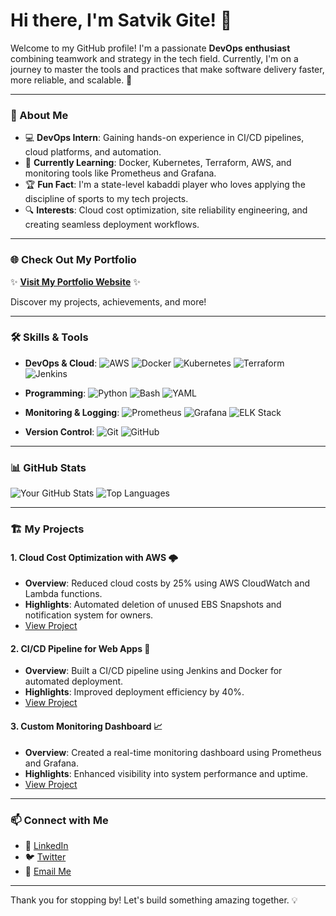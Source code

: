 # Hi there, I'm Satvik Gite! 👋

Welcome to my GitHub profile! I'm a passionate **DevOps enthusiast** combining teamwork and strategy in the tech field. Currently, I'm on a journey to master the tools and practices that make software delivery faster, more reliable, and scalable. 🚀

---

### 🌟 About Me

- 💻 **DevOps Intern**: Gaining hands-on experience in CI/CD pipelines, cloud platforms, and automation.
- 🌱 **Currently Learning**: Docker, Kubernetes, Terraform, AWS, and monitoring tools like Prometheus and Grafana.
- 🏆 **Fun Fact**: I'm a state-level kabaddi player who loves applying the discipline of sports to my tech projects.
- 🔍 **Interests**: Cloud cost optimization, site reliability engineering, and creating seamless deployment workflows.

---

### 🌐 Check Out My Portfolio

✨ **[Visit My Portfolio Website](https://satvikgite.netlify.app/)** ✨

Discover my projects, achievements, and more!

---

### 🛠️ Skills & Tools

- **DevOps & Cloud**:
  ![AWS](https://img.shields.io/badge/AWS-232F3E?style=for-the-badge&logo=amazon-aws&logoColor=white)
  ![Docker](https://img.shields.io/badge/Docker-2496ED?style=for-the-badge&logo=docker&logoColor=white)
  ![Kubernetes](https://img.shields.io/badge/Kubernetes-326CE5?style=for-the-badge&logo=kubernetes&logoColor=white)
  ![Terraform](https://img.shields.io/badge/Terraform-623CE4?style=for-the-badge&logo=terraform&logoColor=white)
  ![Jenkins](https://img.shields.io/badge/Jenkins-D24939?style=for-the-badge&logo=jenkins&logoColor=white)

- **Programming**:
  ![Python](https://img.shields.io/badge/Python-3776AB?style=for-the-badge&logo=python&logoColor=white)
  ![Bash](https://img.shields.io/badge/Bash-4EAA25?style=for-the-badge&logo=gnubash&logoColor=white)
  ![YAML](https://img.shields.io/badge/YAML-000000?style=for-the-badge&logo=yaml&logoColor=white)

- **Monitoring & Logging**:
  ![Prometheus](https://img.shields.io/badge/Prometheus-E6522C?style=for-the-badge&logo=prometheus&logoColor=white)
  ![Grafana](https://img.shields.io/badge/Grafana-F46800?style=for-the-badge&logo=grafana&logoColor=white)
  ![ELK Stack](https://img.shields.io/badge/ELK-005571?style=for-the-badge&logo=elastic&logoColor=white)

- **Version Control**:
  ![Git](https://img.shields.io/badge/Git-F05032?style=for-the-badge&logo=git&logoColor=white)
  ![GitHub](https://img.shields.io/badge/GitHub-181717?style=for-the-badge&logo=github&logoColor=white)

---

### 📊 GitHub Stats

![Your GitHub Stats](https://github-readme-stats.vercel.app/api?username=yourusername&show_icons=true&theme=radical)
![Top Languages](https://github-readme-stats.vercel.app/api/top-langs/?username=yourusername&layout=compact&theme=radical)

---

### 🏗️ My Projects

#### 1. **Cloud Cost Optimization with AWS** 🌩️
   - **Overview**: Reduced cloud costs by 25% using AWS CloudWatch and Lambda functions.
   - **Highlights**: Automated deletion of unused EBS Snapshots and notification system for owners.
   - [View Project](#)

#### 2. **CI/CD Pipeline for Web Apps** 🚀
   - **Overview**: Built a CI/CD pipeline using Jenkins and Docker for automated deployment.
   - **Highlights**: Improved deployment efficiency by 40%.
   - [View Project](#)

#### 3. **Custom Monitoring Dashboard** 📈
   - **Overview**: Created a real-time monitoring dashboard using Prometheus and Grafana.
   - **Highlights**: Enhanced visibility into system performance and uptime.
   - [View Project](#)

---

### 📫 Connect with Me

- 💼 [LinkedIn](https://linkedin.com/in/yourlinkedinprofile)
- 🐦 [Twitter](https://twitter.com/yourtwitterhandle)
- 📧 [Email Me](mailto:your.email@example.com)

---

Thank you for stopping by! Let's build something amazing together. 💡
